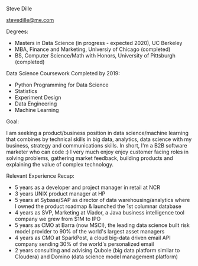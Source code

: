 Steve Dille

stevedille@me.com

Degrees:  
- Masters in Data Science (in progress - expected 2020), UC Berkeley  
- MBA, Finance and Marketing, Universiy of Chicago (completed)  
- BS, Computer Science/Math with Honors, University of Pittsburgh (completed)  

Data Science Coursework Completed by 2019:

- Python Programming for Data Science  
- Statistics  
- Experiment Design   
- Data Engineering  
- Machine Learning  

Goal:  

I am seeking a product/business position in data science/machine learning that combines by technical skills in big data, analytics, data science with my business, strategy and communications skills.  In short, I'm a B2B software marketer who can code :)  I very much enjoy enjoy customer facing roles in solving problems, gathering market feedback, building products and explaining the value of complex technology.  

Relevant Experience Recap:  
- 5 years as a developer and project manager in retail at NCR
- 3 years UNIX product manager at HP
- 5 years at Sybase/SAP as director of data warehousing/analytics where I owned the product roadmap & launched the 1st columnar database
- 4 years as SVP, Marketing at Viador, a Java business intelligence tool company we grew from $1M to IPO
- 5 years as CMO at Barra (now MSCI), the leading data science built risk model provider to 90% of the world's largest asset managers
- 4 years as CMO at SparkPost, a cloud big-data driven email API company sending 30% of the world's personalized email
- 2 years consulting and advising Qubole (big data platform similar to Cloudera) and Domino (data science model management platform)
